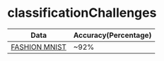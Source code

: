 # classificationChallenges
  
|          Data          | Accuracy(Percentage) |
|------------------------|----------------------|
| [FASHION MNIST][DATA1] |         ~92%         |





[DATA1]: https://www.kaggle.com/zalando-research/fashionmnist
